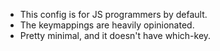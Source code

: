 - This config is for JS programmers by default.
- The keymappings are heavily opinionated.
- Pretty minimal, and it doesn't have which-key.
